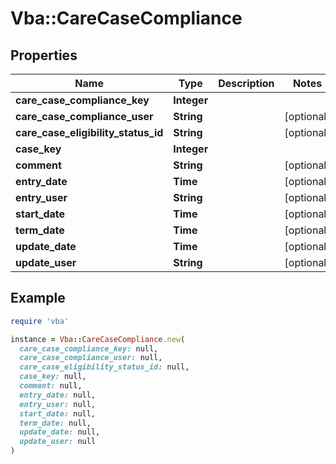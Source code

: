 # Vba::CareCaseCompliance

## Properties

| Name | Type | Description | Notes |
| ---- | ---- | ----------- | ----- |
| **care_case_compliance_key** | **Integer** |  |  |
| **care_case_compliance_user** | **String** |  | [optional] |
| **care_case_eligibility_status_id** | **String** |  | [optional] |
| **case_key** | **Integer** |  |  |
| **comment** | **String** |  | [optional] |
| **entry_date** | **Time** |  | [optional] |
| **entry_user** | **String** |  | [optional] |
| **start_date** | **Time** |  | [optional] |
| **term_date** | **Time** |  | [optional] |
| **update_date** | **Time** |  | [optional] |
| **update_user** | **String** |  | [optional] |

## Example

```ruby
require 'vba'

instance = Vba::CareCaseCompliance.new(
  care_case_compliance_key: null,
  care_case_compliance_user: null,
  care_case_eligibility_status_id: null,
  case_key: null,
  comment: null,
  entry_date: null,
  entry_user: null,
  start_date: null,
  term_date: null,
  update_date: null,
  update_user: null
)
```


